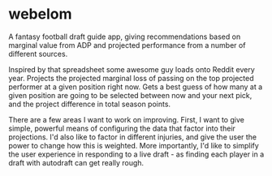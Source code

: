 # webelom
A fantasy football draft guide app, giving recommendations based on marginal value from ADP and projected performance from a number of different sources.

Inspired by that spreadsheet some awesome guy loads onto Reddit every year.  Projects the projected marginal loss of passing on the top projected performer at a given position right now.  Gets a best guess of how many at a given position are going to be selected between now and your next pick, and the project difference in total season points.

There are a few areas I want to work on improving.  First, I want to give simple, powerful means of configuring the data that factor into their projections.  I'd also like to factor in different injuries, and give the user the power to change how this is weighted.  More importantly, I'd like to simplify the user experience in responding to a live draft - as finding each player in a draft with autodraft can get really rough.
